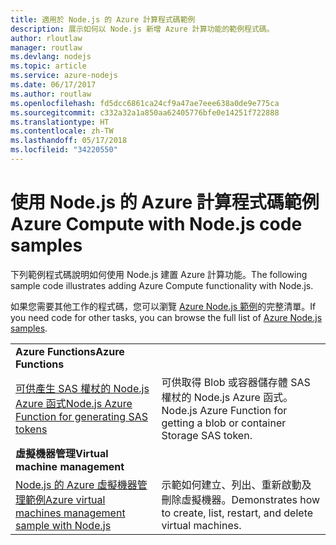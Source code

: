 ```yaml
---
title: 適用於 Node.js 的 Azure 計算程式碼範例
description: 展示如何以 Node.js 新增 Azure 計算功能的範例程式碼。
author: rloutlaw
manager: routlaw
ms.devlang: nodejs
ms.topic: article
ms.service: azure-nodejs
ms.date: 06/17/2017
ms.author: routlaw
ms.openlocfilehash: fd5dcc6861ca24cf9a47ae7eee638a0de9e775ca
ms.sourcegitcommit: c332a32a1a850aa62405776bfe0e14251f722888
ms.translationtype: HT
ms.contentlocale: zh-TW
ms.lasthandoff: 05/17/2018
ms.locfileid: "34220550"
---
```

# <a name="azure-compute-with-nodejs-code-samples"></a><span data-ttu-id="4d4f9-103">使用 Node.js 的 Azure 計算程式碼範例</span><span class="sxs-lookup"><span data-stu-id="4d4f9-103">Azure Compute with Node.js code samples</span></span>

<span data-ttu-id="4d4f9-104">下列範例程式碼說明如何使用 Node.js 建置 Azure 計算功能。</span><span class="sxs-lookup"><span data-stu-id="4d4f9-104">The following sample code illustrates adding Azure Compute functionality with Node.js.</span></span>

<span data-ttu-id="4d4f9-105">如果您需要其他工作的程式碼，您可以瀏覽 [Azure Node.js 範例](https://azure.microsoft.com/resources/samples/?term=nodejs)的完整清單。</span><span class="sxs-lookup"><span data-stu-id="4d4f9-105">If you need code for other tasks, you can browse the full list of [Azure Node.js samples](https://azure.microsoft.com/resources/samples/?term=nodejs).</span></span>

| | |
|---|---|
| <span data-ttu-id="4d4f9-106">**Azure Functions**</span><span class="sxs-lookup"><span data-stu-id="4d4f9-106">**Azure Functions**</span></span> ||
| [<span data-ttu-id="4d4f9-107">可供產生 SAS 權杖的 Node.js Azure 函式</span><span class="sxs-lookup"><span data-stu-id="4d4f9-107">Node.js Azure Function for generating SAS tokens</span></span>](https://azure.microsoft.com/resources/samples/functions-node-sas-token/) | <span data-ttu-id="4d4f9-108">可供取得 Blob 或容器儲存體 SAS 權杖的 Node.js Azure 函式。</span><span class="sxs-lookup"><span data-stu-id="4d4f9-108">Node.js Azure Function for getting a blob or container Storage SAS token.</span></span> |
| <span data-ttu-id="4d4f9-109">**虛擬機器管理**</span><span class="sxs-lookup"><span data-stu-id="4d4f9-109">**Virtual machine management**</span></span> ||
| [<span data-ttu-id="4d4f9-110">Node.js 的 Azure 虛擬機器管理範例</span><span class="sxs-lookup"><span data-stu-id="4d4f9-110">Azure virtual machines management sample with Node.js</span></span>](https://github.com/Azure-Samples/compute-node-manage-vm) | <span data-ttu-id="4d4f9-111">示範如何建立、列出、重新啟動及刪除虛擬機器。</span><span class="sxs-lookup"><span data-stu-id="4d4f9-111">Demonstrates how to create, list, restart, and delete virtual machines.</span></span> |